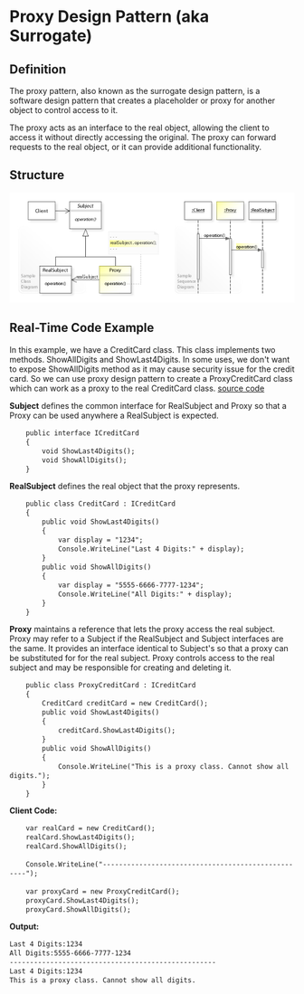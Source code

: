 # Proxy Design Pattern (aka Surrogate)

## Definition
The proxy pattern, also known as the surrogate design pattern, is a software design pattern that creates a placeholder or proxy for another object to control access to it. 

The proxy acts as an interface to the real object, allowing the client to access it without directly accessing the original. The proxy can forward requests to the real object, or it can provide additional functionality.

## Structure
![ScreenShot](/Assets/Images/Proxy_UML.jpg)

## Real-Time Code Example
In this example, we have a CreditCard class. This class implements two methods. ShowAllDigits and ShowLast4Digits. In some uses, we don't want to expose ShowAllDigits method as it may cause security issue for the credit card. So we can use proxy design pattern to create a ProxyCreditCard class which can work as a proxy to the real CreditCard class.
[source code](Proxy.cs)

<b>Subject</b> defines the common interface for RealSubject and Proxy so that a Proxy can be used anywhere a RealSubject is expected.
```
	public interface ICreditCard 
	{
		void ShowLast4Digits();
		void ShowAllDigits();
	}
```

<b>RealSubject</b> defines the real object that the proxy represents.
```
	public class CreditCard : ICreditCard
	{
		public void ShowLast4Digits()
		{
			var display = "1234";
			Console.WriteLine("Last 4 Digits:" + display);
		}		
		public void ShowAllDigits()
		{
			var display = "5555-6666-7777-1234";
			Console.WriteLine("All Digits:" + display);
		}
	}
```

<b>Proxy</b> maintains a reference that lets the proxy access the real subject. Proxy may refer to a Subject if the RealSubject and Subject interfaces are the same. It provides an interface identical to Subject's so that a proxy can be substituted for for the real subject. Proxy controls access to the real subject and may be responsible for creating and deleting it.
```
	public class ProxyCreditCard : ICreditCard
	{
		CreditCard creditCard = new CreditCard();
		public void ShowLast4Digits()
		{
			creditCard.ShowLast4Digits();
		}		
		public void ShowAllDigits()
		{
			Console.WriteLine("This is a proxy class. Cannot show all digits.");
		}
	}
```

<b>Client Code:</b>
```
    var realCard = new CreditCard();
    realCard.ShowLast4Digits();
    realCard.ShowAllDigits();
    
    Console.WriteLine("---------------------------------------------------");
    
    var proxyCard = new ProxyCreditCard();
    proxyCard.ShowLast4Digits();
    proxyCard.ShowAllDigits();
```

<b>Output:</b>
```
Last 4 Digits:1234
All Digits:5555-6666-7777-1234
---------------------------------------------------
Last 4 Digits:1234
This is a proxy class. Cannot show all digits.   
```
